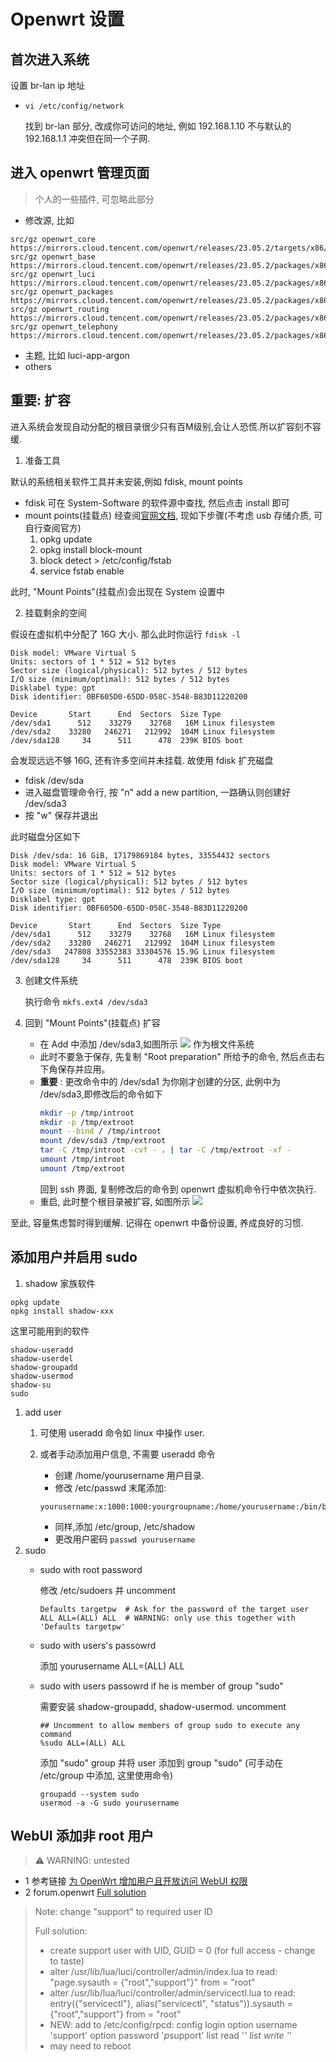 # Openwrt 设置
## 首次进入系统
设置 br-lan ip 地址

- `vi /etc/config/network`

  找到 br-lan 部分, 改成你可访问的地址, 例如 192.168.1.10 不与默认的 192.168.1.1 冲突但在同一个子网.
## 进入 openwrt 管理页面
> 个人的一些插件, 可忽略此部分
- 修改源, 比如

```
src/gz openwrt_core https://mirrors.cloud.tencent.com/openwrt/releases/23.05.2/targets/x86/64/packages
src/gz openwrt_base https://mirrors.cloud.tencent.com/openwrt/releases/23.05.2/packages/x86_64/base
src/gz openwrt_luci https://mirrors.cloud.tencent.com/openwrt/releases/23.05.2/packages/x86_64/luci
src/gz openwrt_packages https://mirrors.cloud.tencent.com/openwrt/releases/23.05.2/packages/x86_64/packages
src/gz openwrt_routing https://mirrors.cloud.tencent.com/openwrt/releases/23.05.2/packages/x86_64/routing
src/gz openwrt_telephony https://mirrors.cloud.tencent.com/openwrt/releases/23.05.2/packages/x86_64/telephony
```

- 主题, 比如 luci-app-argon
- others

## 重要: 扩容
进入系统会发现自动分配的根目录很少只有百M级别,会让人恐慌.所以扩容刻不容缓.

1. 准备工具

默认的系统相关软件工具并未安装,例如 fdisk, mount points
- fdisk 可在 System-Software 的软件源中查找, 然后点击 install 即可
- mount points(挂载点) 经查阅[官网文档](https://openwrt.org/docs/guide-user/storage/fstab), 现如下步骤(不考虑 usb 存储介质, 可自行查阅官方)
  1. opkg update
  2. opkg install block-mount
  3. block detect > /etc/config/fstab
  4. service fstab enable

此时, "Mount Points"(挂载点)会出现在 System 设置中

2. 挂载剩余的空间

假设在虚拟机中分配了 16G 大小. 那么此时你运行 `fdisk -l`
```
Disk model: VMware Virtual S
Units: sectors of 1 * 512 = 512 bytes
Sector size (logical/physical): 512 bytes / 512 bytes
I/O size (minimum/optimal): 512 bytes / 512 bytes
Disklabel type: gpt
Disk identifier: 0BF605D0-65DD-058C-3548-B83D11220200

Device       Start      End  Sectors  Size Type
/dev/sda1      512    33279    32768   16M Linux filesystem
/dev/sda2    33280   246271   212992  104M Linux filesystem
/dev/sda128     34      511      478  239K BIOS boot
```
会发现远远不够 16G, 还有许多空间并未挂载. 故使用 fdisk 扩充磁盘
- fdisk /dev/sda
- 进入磁盘管理命令行, 按 "n" add a new partition, 一路确认则创建好 /dev/sda3
- 按 "w" 保存并退出

此时磁盘分区如下
```
Disk /dev/sda: 16 GiB, 17179869184 bytes, 33554432 sectors
Disk model: VMware Virtual S
Units: sectors of 1 * 512 = 512 bytes
Sector size (logical/physical): 512 bytes / 512 bytes
I/O size (minimum/optimal): 512 bytes / 512 bytes
Disklabel type: gpt
Disk identifier: 0BF605D0-65DD-058C-3548-B83D11220200

Device       Start      End  Sectors  Size Type
/dev/sda1      512    33279    32768   16M Linux filesystem
/dev/sda2    33280   246271   212992  104M Linux filesystem
/dev/sda3   247808 33552383 33304576 15.9G Linux filesystem
/dev/sda128     34      511      478  239K BIOS boot
```
3. 创建文件系统
   
   执行命令 `mkfs.ext4 /dev/sda3` 

4. 回到 "Mount Points"(挂载点) 扩容
   - 在 Add 中添加 /dev/sda3,如图所示 ![](./img/2.png) 作为根文件系统
   - 此时不要急于保存, 先复制 "Root preparation" 所给予的命令, 然后点击右下角保存并应用。
   - **重要** : 更改命令中的 /dev/sda1 为你刚才创建的分区, 此例中为 /dev/sda3,即修改后的命令如下
      ```bash
      mkdir -p /tmp/introot
      mkdir -p /tmp/extroot
      mount --bind / /tmp/introot
      mount /dev/sda3 /tmp/extroot
      tar -C /tmp/introot -cvf - . | tar -C /tmp/extroot -xf -
      umount /tmp/introot
      umount /tmp/extroot
      ```
      回到 ssh 界面, 复制修改后的命令到 openwrt 虚拟机命令行中依次执行.
    - 重启, 此时整个根目录被扩容, 如图所示 ![](./img/3.png)

至此, 容量焦虑暂时得到缓解. 记得在 openwrt 中备份设置, 养成良好的习惯.


## 添加用户并启用 sudo

1. shadow 家族软件

```
opkg update
opkg install shadow-xxx
```
这里可能用到的软件
```
shadow-useradd
shadow-userdel
shadow-groupadd
shadow-usermod
shadow-su
sudo
```
1. add user
    1. 可使用 useradd 命令如 linux 中操作 user.
    2. 或者手动添加用户信息, 不需要 useradd 命令

        - 创建 /home/yourusername 用户目录.
        - 修改 /etc/passwd 末尾添加:
        ```
        yourusername:x:1000:1000:yourgroupname:/home/yourusername:/bin/bash
        ```
        - 同样,添加 /etc/group, /etc/shadow
        - 更改用户密码 `passwd yourusername`
2. sudo
    - sudo with root password
      
      修改 /etc/sudoers 并 uncomment 
      ```
      Defaults targetpw  # Ask for the password of the target user
      ALL ALL=(ALL) ALL  # WARNING: only use this together with 'Defaults targetpw'
      ```
    - sudo with users's passowrd
      
      添加 yourusername ALL=(ALL) ALL
    - sudo with users passowrd if he is member of group "sudo"
      
      需要安装 shadow-groupadd, shadow-usermod.
      uncomment 
      ```
      ## Uncomment to allow members of group sudo to execute any command
      %sudo ALL=(ALL) ALL 
      ```
      添加 "sudo" group 并将 user 添加到 group "sudo" (可手动在 /etc/group 中添加, 这里使用命令)
      ```
      groupadd --system sudo
      usermod -a -G sudo yourusername
      ```

## WebUI 添加非 root 用户
> :warning: WARNING: untested


- 1 参考链接 [为 OpenWrt 增加用户且开放访问 WebUI 权限](https://www.vvave.net/archives/luci-add-general-login-user-replace-root-in-openwrt.html)
- 2 forum.openwrt [Full solution](https://forum.openwrt.org/t/solved-luci-add-support-user-in-addition-to-root/17402/3)

> Note: change "support" to required user ID
> 
> Full solution:
> - create support user with UID, GUID = 0 (for full access - change to taste)
> - alter /usr/lib/lua/luci/controller/admin/index.lua to read:
"page.sysauth = {"root","support"}" from = "root"
> - alter /usr/lib/lua/luci/controller/admin/servicectl.lua to read:
entry({"servicectl"}, alias("servicectl", "status")).sysauth = {"root","support"} from = "root"
> - NEW: add to /etc/config/rpcd:
config login
        option username 'support'
        option password '$p$support'
        list read '*'
        list write '*'
> - may need to reboot

